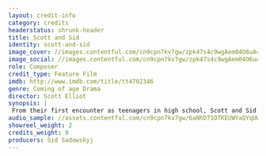```yaml
---
layout: credit-info
category: credits
headerstatus: shrunk-header
title: Scott and Sid
identity: scott-and-sid
image_cover: //images.contentful.com/cn9cpn7kv7gw/zpk47s4c9wgAem04O6uAc/03a7ea448c64cfa69374108491e714ac/scott-and-sid-credit.jpg?w=200&q=80
image_social: //images.contentful.com/cn9cpn7kv7gw/zpk47s4c9wgAem04O6uAc/03a7ea448c64cfa69374108491e714ac/scott-and-sid-credit.jpg?fit=thumb&w=300&h=300&q=80
role: Composer
credit_type: Feature Film
imdb: http://www.imdb.com/title/tt4702346
genre: Coming of age Drama
director: Scott Elliot
synopsis: |
 From their first encounter as teenagers in high school, Scott and Sid seem unlikely friends. Scott is a shambolic dreamer, intent on carving out his own path in life and holding up a metaphorical middle finger to anyone who tries to stop him.
audio_sample: //assets.contentful.com/cn9cpn7kv7gw/6aNhD71OTKEUWYaQYqUWIU/8a90596ce8ccbbf1b65008bfed864687/Scott_and_Sid_60s.mp3
showreel_weight: 2
credits_weight: 9
producers: Sid Sadowskyj
---
```

